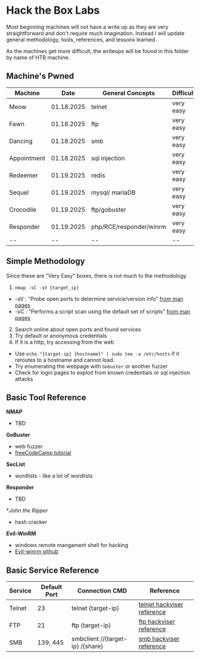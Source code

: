 # Hack the Box Labs

Most beginning machines will not have a write up as they are very straightforward and don't require much imagination. Instead I will update general methodology, tools, references, and lessons learned.

As the machines get more difficult, the writeups will be found in this folder by name of HTB machine.

## Machine's Pwned

| Machine | Date | General Concepts | Difficulty |
| -- | -- | -- | -- |
| Meow | 01.18.2025 | telnet | very easy |
| Fawn | 01.18.2025 | ftp | very easy |
| Dancing | 01.18.2025 | smb | very easy |
| Appointment | 01.18.2025 | sql injection | very easy |
| Redeemer | 01.19.2025 | redis | very easy |
| Sequel | 01.19.2025 | mysql/ mariaDB | very easy |
| Crocodile | 01.19.2025 | ftp/gobuster | very easy |
| Responder | 01.19.2025 | php/RCE/responder/winrm | very easy |
| -- | -- | -- | -- |

## Simple Methodology 

Since these are "Very Easy" boxes, there is not much to the methodology

1. `nmap -sC -sV {target_ip}`
- -sV : "Probe open ports to determine service/version info" [from man pages](https://linux.die.net/man/1/nmap)
- -sC : "Performs a script scan using the default set of scripts"  [from man pages](https://linux.die.net/man/1/nmap)
2. Search online about open ports and found services
3. Try default or anonymous credentials
4. If it is a http, try accessing from the web
 - Use `echo "{target-ip} {hostname}" | sudo tee -a /etc/hosts` if it reroutes to a hostname and cannot load.
 - Try enumerating the webpage with `Gobuster` or another fuzzer
 - Check for login pages to exploit from known credentials or sql injection attacks

## Basic Tool Reference

**NMAP**
- TBD

**GoBuster**
- web fuzzer
- [freeCodeCamp tutorial](https://www.freecodecamp.org/news/gobuster-tutorial-find-hidden-directories-sub-domains-and-s3-buckets/)

**SecList**
- wordlists - like a lot of wordlists

**Responder**
- TBD

**John the Ripper*
- hash cracker

**Evil-WinRM**
- windows remote mangament shell for hacking
- [Evil-winrm github](https://github.com/Hackplayers/evil-winrm)

## Basic Service Reference

| Service | Default Port | Connection CMD | Reference |
| -- | -- | -- | -- |
| Telnet | 23 | telnet {target-ip} | [telnet hackviser reference](https://hackviser.com/tactics/pentesting/services/telnet) | 
| FTP | 21  | ftp {target-ip} | [ftp hackviser reference](https://hackviser.com/tactics/pentesting/services/ftp) |
| SMB | 139, 445 | smbclient //{target-ip} /{share} | [smb hackviser reference](https://hackviser.com/tactics/pentesting/services/smb)


